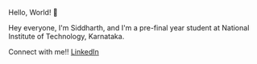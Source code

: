 Hello, World! 👋

Hey everyone, I'm Siddharth, and I'm a pre-final year student at National Institute of Technology, Karnataka.

Connect with me!!
<a href="linkedin.com/in/siddharthct" target="_blank">LinkedIn</a>
